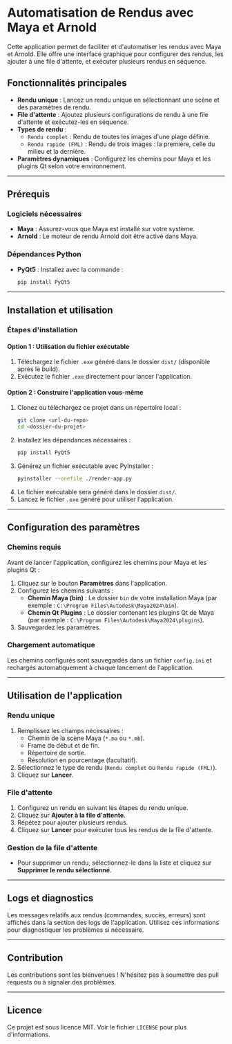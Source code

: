 # Automatisation de Rendus avec Maya et Arnold

Cette application permet de faciliter et d'automatiser les rendus avec Maya et Arnold. Elle offre une interface graphique pour configurer des rendus, les ajouter à une file d'attente, et exécuter plusieurs rendus en séquence.

## Fonctionnalités principales
- **Rendu unique** : Lancez un rendu unique en sélectionnant une scène et des paramètres de rendu.
- **File d'attente** : Ajoutez plusieurs configurations de rendu à une file d'attente et exécutez-les en séquence.
- **Types de rendu** :
  - `Rendu complet` : Rendu de toutes les images d'une plage définie.
  - `Rendu rapide (FML)` : Rendu de trois images : la première, celle du milieu et la dernière.
- **Paramètres dynamiques** : Configurez les chemins pour Maya et les plugins Qt selon votre environnement.

---

## Prérequis
### Logiciels nécessaires
- **Maya** : Assurez-vous que Maya est installé sur votre système.
- **Arnold** : Le moteur de rendu Arnold doit être activé dans Maya.

### Dépendances Python
- **PyQt5** : Installez avec la commande :
  ```bash
  pip install PyQt5
  ```

---

## Installation et utilisation
### Étapes d'installation
#### Option 1 : Utilisation du fichier exécutable
1. Téléchargez le fichier `.exe` généré dans le dossier `dist/` (disponible après le build).
2. Exécutez le fichier `.exe` directement pour lancer l'application.

#### Option 2 : Construire l'application vous-même
1. Clonez ou téléchargez ce projet dans un répertoire local :
   ```bash
   git clone <url-du-repo>
   cd <dossier-du-projet>
   ```
2. Installez les dépendances nécessaires :
   ```bash
   pip install PyQt5
   ```
3. Générez un fichier exécutable avec PyInstaller :
   ```bash
   pyinstaller --onefile ./render-app.py
   ```
4. Le fichier exécutable sera généré dans le dossier `dist/`.
5. Lancez le fichier `.exe` généré pour utiliser l'application.

---

## Configuration des paramètres
### Chemins requis
Avant de lancer l'application, configurez les chemins pour Maya et les plugins Qt :
1. Cliquez sur le bouton **Paramètres** dans l'application.
2. Configurez les chemins suivants :
   - **Chemin Maya (bin)** : Le dossier `bin` de votre installation Maya (par exemple : `C:\Program Files\Autodesk\Maya2024\bin`).
   - **Chemin Qt Plugins** : Le dossier contenant les plugins Qt de Maya (par exemple : `C:\Program Files\Autodesk\Maya2024\plugins`).
3. Sauvegardez les paramètres.

### Chargement automatique
Les chemins configurés sont sauvegardés dans un fichier `config.ini` et rechargés automatiquement à chaque lancement de l'application.

---

## Utilisation de l'application
### Rendu unique
1. Remplissez les champs nécessaires :
   - Chemin de la scène Maya (`*.ma` ou `*.mb`).
   - Frame de début et de fin.
   - Répertoire de sortie.
   - Résolution en pourcentage (facultatif).
2. Sélectionnez le type de rendu (`Rendu complet` ou `Rendu rapide (FML)`).
3. Cliquez sur **Lancer**.

### File d'attente
1. Configurez un rendu en suivant les étapes du rendu unique.
2. Cliquez sur **Ajouter à la file d'attente**.
3. Répétez pour ajouter plusieurs rendus.
4. Cliquez sur **Lancer** pour exécuter tous les rendus de la file d'attente.

### Gestion de la file d'attente
- Pour supprimer un rendu, sélectionnez-le dans la liste et cliquez sur **Supprimer le rendu sélectionné**.

---

## Logs et diagnostics
Les messages relatifs aux rendus (commandes, succès, erreurs) sont affichés dans la section des logs de l'application. Utilisez ces informations pour diagnostiquer les problèmes si nécessaire.

---

## Contribution
Les contributions sont les bienvenues ! N'hésitez pas à soumettre des pull requests ou à signaler des problèmes.

---

## Licence
Ce projet est sous licence MIT. Voir le fichier `LICENSE` pour plus d'informations.
